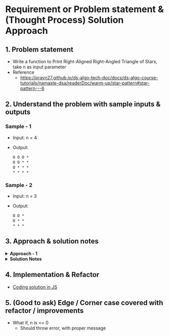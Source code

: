 # Requirement or Problem statement & (Thought Process) Solution Approach

## 1. Problem statement

- Write a function to Print Right-Aligned Right-Angled Triangle of Stars, take n as input parameter
- Reference
  - https://pravn27.github.io/ds-algo-tech-doc/docs/ds-algo-course-tutorials/namaste-dsa/readerDoc/warm-up/star-pattern#star-pattern---6

## 2. Understand the problem with sample inputs & outputs

### Sample - 1

- Input: n = 4
- Output:

      O O O *
      O O * *
      O * * *
      * * * *

### Sample - 2

- Input: n = 3
- Output:

      O O *
      O * *
      * * *

## 3. Approach & solution notes

<details>
  <summary><b>Approach - 1</b></summary>

- Thought Process / Approach

  - Think as 2D matrix with
    - i (how many rows required)
    - j (how many columns required)
  - 3 loops required - rows as i, under columns as j, k
  - Outer loop, row as i, to loop till n
  - define append variable to hold spaces, stars like O O \* ...etc
    - appendRow = "";
  - 2 Inner loop will take (j, k)
    - j loop for hold spaces " O ", will run till (n-(i+1)) times
      - appendRow = appendRow + " O ";
    - k loop for hold stars " \* ", will run till (i+1) times
      - appendRow = appendRow + " \* ";
  - Print appendRow

- Make sure dry run with sample examples with notebooks

- Complexity

  - Time Complexity: O(n<sup>2</sup>), since its nested loops with 2 loops i, (j,k)
  - Space Complexity: O(1)

</details>

<details>
  <summary><b>Solution Notes</b></summary>

- ![alt text](./img/solution.png)

</details>

## 4. Implementation & Refactor

- [Coding solution in JS](./index.js)

## 5. (Good to ask) Edge / Corner case covered with refactor / improvements

- What if, n is <= 0
  - Should throw error, with proper message
